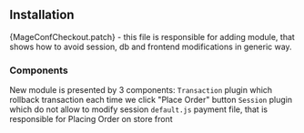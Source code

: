 ## Installation

{MageConfCheckout.patch} - this file is responsible for adding module, that shows how to avoid session, db and frontend modifications 
in generic way.


### Components
New module is presented by 3 components: 
`Transaction` plugin which rollback transaction each time we click "Place Order" button
`Session` plugin which do not allow to modify session
`default.js` payment file, that is responsible for Placing Order on store front
